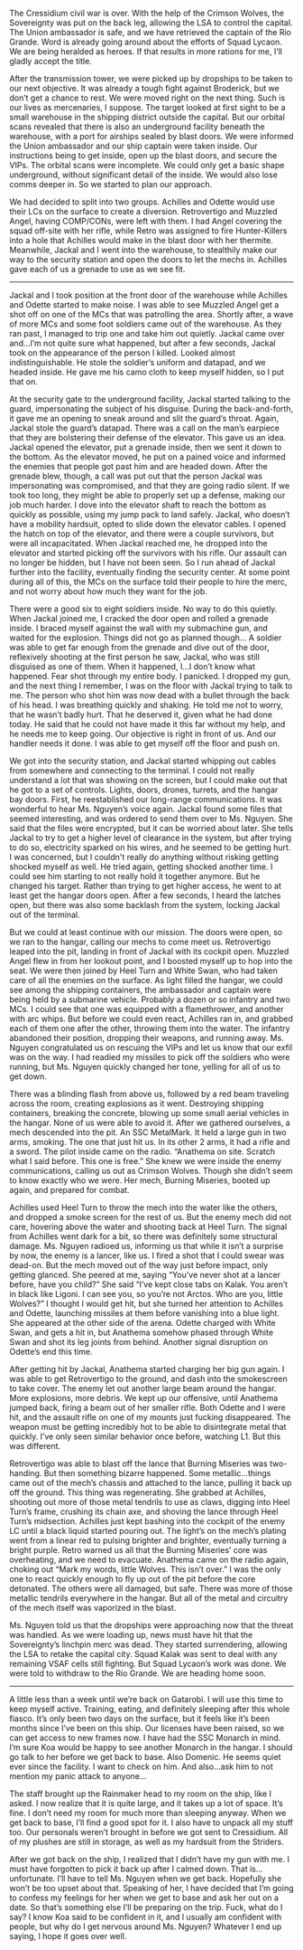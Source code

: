 The Cressidium civil war is over. With the help of the Crimson Wolves, the Sovereignty was put on the back leg, allowing the LSA to control the capital. The Union ambassador is safe, and we have retrieved the captain of the Rio Grande. Word is already going around about the efforts of Squad Lycaon. We are being heralded as heroes. If that results in more rations for me, I’ll gladly accept the title.

After the transmission tower, we were picked up by dropships to be taken to our next objective. It was already a tough fight against Broderick, but we don’t get a chance to rest. We were moved right on the next thing. Such is our lives as mercenaries, I suppose. The target looked at first sight to be a small warehouse in the shipping district outside the capital. But our orbital scans revealed that there is also an underground facility beneath the warehouse, with a port for airships sealed by blast doors. We were informed the Union ambassador and our ship captain were taken inside. Our instructions being to get inside, open up the blast doors, and secure the VIPs. The orbital scans were incomplete. We could only get a basic shape underground, without significant detail of the inside. We would also lose comms deeper in. So we started to plan our approach.

We had decided to split into two groups. Achilles and Odette would use their LCs on the surface to create a diversion. Retrovertigo and Muzzled Angel, having COMP/CONs, were left with them. I had Angel covering the squad off-site with her rifle, while Retro was assigned to fire Hunter-Killers into a hole that Achilles would make in the blast door with her thermite. Meanwhile, Jackal and I went into the warehouse, to stealthily make our way to the security station and open the doors to let the mechs in. Achilles gave each of us a grenade to use as we see fit.

---

Jackal and I took position at the front door of the warehouse while Achilles and Odette started to make noise. I was able to see Muzzled Angel get a shot off on one of the MCs that was patrolling the area. Shortly after, a wave of more MCs and some foot soldiers came out of the warehouse. As they ran past, I managed to trip one and take him out quietly. Jackal came over and…I’m not quite sure what happened, but after a few seconds, Jackal took on the appearance of the person I killed. Looked almost indistinguishable. He stole the soldier’s uniform and datapad, and we headed inside. He gave me his camo cloth to keep myself hidden, so I put that on.

At the security gate to the underground facility, Jackal started talking to the guard, impersonating the subject of his disguise. During the back-and-forth, it gave me an opening to sneak around and slit the guard’s throat. Again, Jackal stole the guard’s datapad. There was a call on the man’s earpiece that they are bolstering their defense of the elevator. This gave us an idea. Jackal opened the elevator, put a grenade inside, then we sent it down to the bottom. As the elevator moved, he put on a pained voice and informed the enemies that people got past him and are headed down. After the grenade blew, though, a call was put out that the person Jackal was impersonating was compromised, and that they are going radio silent. If we took too long, they might be able to properly set up a defense, making our job much harder. I dove into the elevator shaft to reach the bottom as quickly as possible, using my jump pack to land safely. Jackal, who doesn’t have a mobility hardsuit, opted to slide down the elevator cables. I opened the hatch on top of the elevator, and there were a couple survivors, but were all incapacitated. When Jackal reached me, he dropped into the elevator and started picking off the survivors with his rifle. Our assault can no longer be hidden, but I have not been seen. So I run ahead of Jackal further into the facility, eventually finding the security center. At some point during all of this, the MCs on the surface told their people to hire the merc, and not worry about how much they want for the job.

There were a good six to eight soldiers inside. No way to do this quietly. When Jackal joined me, I cracked the door open and rolled a grenade inside. I braced myself against the wall with my submachine gun, and waited for the explosion. Things did not go as planned though… A soldier was able to get far enough from the grenade and dive out of the door, reflexively shooting at the first person he saw, Jackal, who was still disguised as one of them. When it happened, I…I don’t know what happened. Fear shot through my entire body. I panicked. I dropped my gun, and the next thing I remember, I was on the floor with Jackal trying to talk to me. The person who shot him was now dead with a bullet through the back of his head. I was breathing quickly and shaking. He told me not to worry, that he wasn’t badly hurt. That he deserved it, given what he had done today. He said that he could not have made it this far without my help, and he needs me to keep going. Our objective is right in front of us. And our handler needs it done. I was able to get myself off the floor and push on.

We got into the security station, and Jackal started whipping out cables from somewhere and connecting to the terminal. I could not really understand a lot that was showing on the screen, but I could make out that he got to a set of controls. Lights, doors, drones, turrets, and the hangar bay doors. First, he reestablished our long-range communications. It was wonderful to hear Ms. Nguyen’s voice again. Jackal found some files that seemed interesting, and was ordered to send them over to Ms. Nguyen. She said that the files were encrypted, but it can be worried about later. She tells Jackal to try to get a higher level of clearance in the system, but after trying to do so, electricity sparked on his wires, and he seemed to be getting hurt. I was concerned, but I couldn't really do anything without risking getting shocked myself as well. He tried again, getting shocked another time. I could see him starting to not really hold it together anymore. But he changed his target. Rather than trying to get higher access, he went to at least get the hangar doors open. After a few seconds, I heard the latches open, but there was also some backlash from the system, locking Jackal out of the terminal.

But we could at least continue with our mission. The doors were open, so we ran to the hangar, calling our mechs to come meet us. Retrovertigo leaped into the pit, landing in front of Jackal with its cockpit open. Muzzled Angel flew in from her lookout point, and I boosted myself up to hop into the seat. We were then joined by Heel Turn and White Swan, who had taken care of all the enemies on the surface. As light filled the hangar, we could see among the shipping containers, the ambassador and captain were being held by a submarine vehicle. Probably a dozen or so infantry and two MCs. I could see that one was equipped with a flamethrower, and another with arc whips. But before we could even react, Achilles ran in, and grabbed each of them one after the other, throwing them into the water. The infantry abandoned their position, dropping their weapons, and running away. Ms. Nguyen congratulated us on rescuing the VIPs and let us know that our exfil was on the way. I had readied my missiles to pick off the soldiers who were running, but Ms. Nguyen quickly changed her tone, yelling for all of us to get down.

There was a blinding flash from above us, followed by a red beam traveling across the room, creating explosions as it went. Destroying shipping containers, breaking the concrete, blowing up some small aerial vehicles in the hangar. None of us were able to avoid it. After we gathered ourselves, a mech descended into the pit. An SSC MetalMark. It held a large gun in two arms, smoking. The one that just hit us. In its other 2 arms, it had a rifle and a sword. The pilot inside came on the radio. “Anathema on site. Scratch what I said before. This one is free.” She knew we were inside the enemy communications, calling us out as Crimson Wolves. Though she didn’t seem to know exactly who we were. Her mech, Burning Miseries, booted up again, and prepared for combat.

Achilles used Heel Turn to throw the mech into the water like the others, and dropped a smoke screen for the rest of us. But the enemy mech did not care, hovering above the water and shooting back at Heel Turn. The signal from Achilles went dark for a bit, so there was definitely some structural damage. Ms. Nguyen radioed us, informing us that while it isn’t a surprise by now, the enemy is a lancer, like us. I fired a shot that I could swear was dead-on. But the mech moved out of the way just before impact, only getting glanced. She peered at me, saying “You’ve never shot at a lancer before, have you child?” She said “I’ve kept close tabs on Kalak. You aren’t in black like Ligoni. I can see you, so you’re not Arctos. Who are you, little Wolves?” I thought I would get hit, but she turned her attention to Achilles and Odette, launching missiles at them before vanishing into a blue light. She appeared at the other side of the arena. Odette charged with White Swan, and gets a hit in, but Anathema somehow phased through White Swan and shot its leg joints from behind. Another signal disruption on Odette’s end this time.

After getting hit by Jackal, Anathema started charging her big gun again. I was able to get Retrovertigo to the ground, and dash into the smokescreen to take cover. The enemy let out another large beam around the hangar. More explosions, more debris. We kept up our offensive, until Anathema jumped back, firing a beam out of her smaller rifle. Both Odette and I were hit, and the assault rifle on one of my mounts just fucking disappeared. The weapon must be getting incredibly hot to be able to disintegrate metal that quickly. I’ve only seen similar behavior once before, watching L1. But this was different.

Retrovertigo was able to blast off the lance that Burning Miseries was two-handing. But then something bizarre happened. Some metallic…things came out of the mech’s chassis and attached to the lance, pulling it back up off the ground. This thing was regenerating. She grabbed at Achilles, shooting out more of those metal tendrils to use as claws, digging into Heel Turn’s frame, crushing its chain axe, and shoving the lance through Heel Turn’s midsection. Achilles just kept bashing into the cockpit of the enemy LC until a black liquid started pouring out. The light’s on the mech’s plating went from a linear red to pulsing brighter and brighter, eventually turning a bright purple. Retro warned us all that the Burning Miseries’ core was overheating, and we need to evacuate. Anathema came on the radio again, choking out “Mark my words, little Wolves. This isn’t over.” I was the only one to react quickly enough to fly up out of the pit before the core detonated. The others were all damaged, but safe. There was more of those metallic tendrils everywhere in the hangar. But all of the metal and circuitry of the mech itself was vaporized in the blast.

Ms. Nguyen told us that the dropships were approaching now that the threat was handled. As we were loading up, news must have hit that the Sovereignty’s linchpin merc was dead. They started surrendering, allowing the LSA to retake the capital city. Squad Kalak was sent to deal with any remaining VSAF cells still fighting. But Squad Lycaon’s work was done. We were told to withdraw to the Rio Grande. We are heading home soon.

---

A little less than a week until we’re back on Gatarobi. I will use this time to keep myself active. Training, eating, and definitely sleeping after this whole fiasco. It’s only been two days on the surface, but it feels like it’s been months since I’ve been on this ship. Our licenses have been raised, so we can get access to new frames now. I have had the SSC Monarch in mind. I’m sure Koa would be happy to see another Monarch in the hangar. I should go talk to her before we get back to base. Also Domenic. He seems quiet ever since the facility. I want to check on him. And also…ask him to not mention my panic attack to anyone…

The staff brought up the Rainmaker head to my room on the ship, like I asked. I now realize that it is quite large, and it takes up a lot of space. It’s fine. I don’t need my room for much more than sleeping anyway. When we get back to base, I’ll find a good spot for it. I also have to unpack all my stuff too. Our personals weren’t brought in before we got sent to Cressidium. All of my plushes are still in storage, as well as my hardsuit from the Striders.

After we got back on the ship, I realized that I didn’t have my gun with me. I must have forgotten to pick it back up after I calmed down. That is…unfortunate. I’ll have to tell Ms. Nguyen when we get back. Hopefully she won’t be too upset about that. Speaking of her, I have decided that I’m going to confess my feelings for her when we get to base and ask her out on a date. So that’s something else I’ll be preparing on the trip. Fuck, what do I say? I know Koa said to be confident in it, and I usually am confident with people, but why do I get nervous around Ms. Nguyen? Whatever I end up saying, I hope it goes over well.